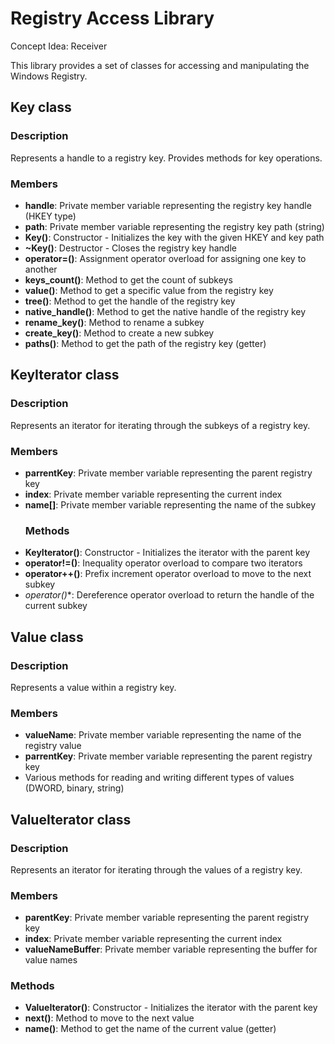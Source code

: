 # Registry Access Library
Concept Idea: Receiver

This library provides a set of classes for accessing and manipulating the Windows Registry.

## Key class

### Description
Represents a handle to a registry key. Provides methods for key operations.

### Members
- **handle**: Private member variable representing the registry key handle (HKEY type)
- **path**: Private member variable representing the registry key path (string)
- **Key()**: Constructor - Initializes the key with the given HKEY and key path
- **~Key()**: Destructor - Closes the registry key handle
- **operator=()**: Assignment operator overload for assigning one key to another
- **keys_count()**: Method to get the count of subkeys
- **value()**: Method to get a specific value from the registry key
- **tree()**: Method to get the handle of the registry key
- **native_handle()**: Method to get the native handle of the registry key
- **rename_key()**: Method to rename a subkey
- **create_key()**: Method to create a new subkey
- **paths()**: Method to get the path of the registry key (getter)

## KeyIterator class

### Description
Represents an iterator for iterating through the subkeys of a registry key.

### Members
- **parrentKey**: Private member variable representing the parent registry key
- **index**: Private member variable representing the current index
- **name[]**: Private member variable representing the name of the subkey
  ### Methods
- **KeyIterator()**: Constructor - Initializes the iterator with the parent key
- **operator!=()**: Inequality operator overload to compare two iterators
- **operator++()**: Prefix increment operator overload to move to the next subkey
- **operator*()**: Dereference operator overload to return the handle of the current subkey

## Value class

### Description
Represents a value within a registry key.

### Members
- **valueName**: Private member variable representing the name of the registry value
- **parrentKey**: Private member variable representing the parent registry key
- Various methods for reading and writing different types of values (DWORD, binary, string)

## ValueIterator class

### Description
Represents an iterator for iterating through the values of a registry key.

### Members
- **parentKey**: Private member variable representing the parent registry key
- **index**: Private member variable representing the current index
- **valueNameBuffer**: Private member variable representing the buffer for value names

### Methods
- **ValueIterator()**: Constructor - Initializes the iterator with the parent key
- **next()**: Method to move to the next value
- **name()**: Method to get the name of the current value (getter)
